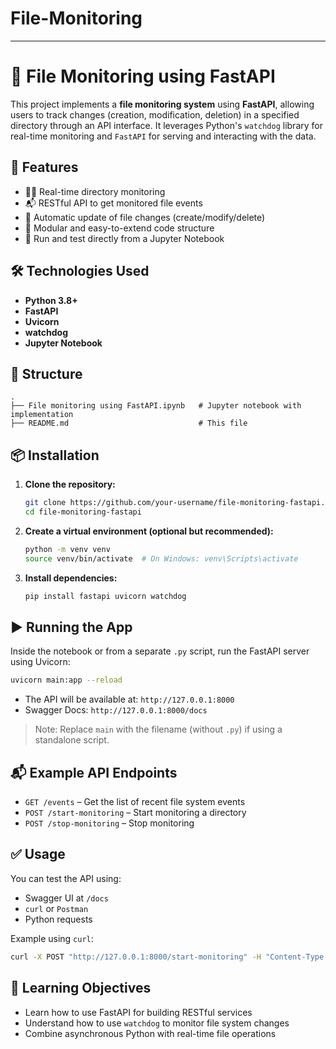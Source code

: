 ﻿# File-Monitoring
---

# 📂 File Monitoring using FastAPI

This project implements a **file monitoring system** using **FastAPI**, allowing users to track changes (creation, modification, deletion) in a specified directory through an API interface. It leverages Python's `watchdog` library for real-time monitoring and `FastAPI` for serving and interacting with the data.

## 🚀 Features

* 🕵️‍♂️ Real-time directory monitoring
* 📬 RESTful API to get monitored file events
* 🔁 Automatic update of file changes (create/modify/delete)
* 🧩 Modular and easy-to-extend code structure
* 🧪 Run and test directly from a Jupyter Notebook

## 🛠️ Technologies Used

* **Python 3.8+**
* **FastAPI**
* **Uvicorn**
* **watchdog**
* **Jupyter Notebook**

## 📁 Structure

```
.
├── File monitoring using FastAPI.ipynb   # Jupyter notebook with implementation
├── README.md                             # This file
```

## 📦 Installation

1. **Clone the repository:**

   ```bash
   git clone https://github.com/your-username/file-monitoring-fastapi.git
   cd file-monitoring-fastapi
   ```

2. **Create a virtual environment (optional but recommended):**

   ```bash
   python -m venv venv
   source venv/bin/activate  # On Windows: venv\Scripts\activate
   ```

3. **Install dependencies:**

   ```bash
   pip install fastapi uvicorn watchdog
   ```

## ▶️ Running the App

Inside the notebook or from a separate `.py` script, run the FastAPI server using Uvicorn:

```bash
uvicorn main:app --reload
```

* The API will be available at: `http://127.0.0.1:8000`
* Swagger Docs: `http://127.0.0.1:8000/docs`

> Note: Replace `main` with the filename (without `.py`) if using a standalone script.

## 📬 Example API Endpoints

* `GET /events` – Get the list of recent file system events
* `POST /start-monitoring` – Start monitoring a directory
* `POST /stop-monitoring` – Stop monitoring

## ✅ Usage

You can test the API using:

* Swagger UI at `/docs`
* `curl` or `Postman`
* Python requests

Example using `curl`:

```bash
curl -X POST "http://127.0.0.1:8000/start-monitoring" -H "Content-Type: application/json" -d '{"path": "/your/folder/path"}'
```

## 🧠 Learning Objectives

* Learn how to use FastAPI for building RESTful services
* Understand how to use `watchdog` to monitor file system changes
* Combine asynchronous Python with real-time file operations

